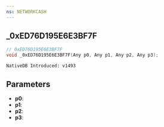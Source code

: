 ```yaml
---
ns: NETWORKCASH
---
```

## _0xED76D195E6E3BF7F

```c
// 0xED76D195E6E3BF7F
void _0xED76D195E6E3BF7F(Any p0, Any p1, Any p2, Any p3);
```

```
NativeDB Introduced: v1493
```

## Parameters
* **p0**:
* **p1**:
* **p2**:
* **p3**:
